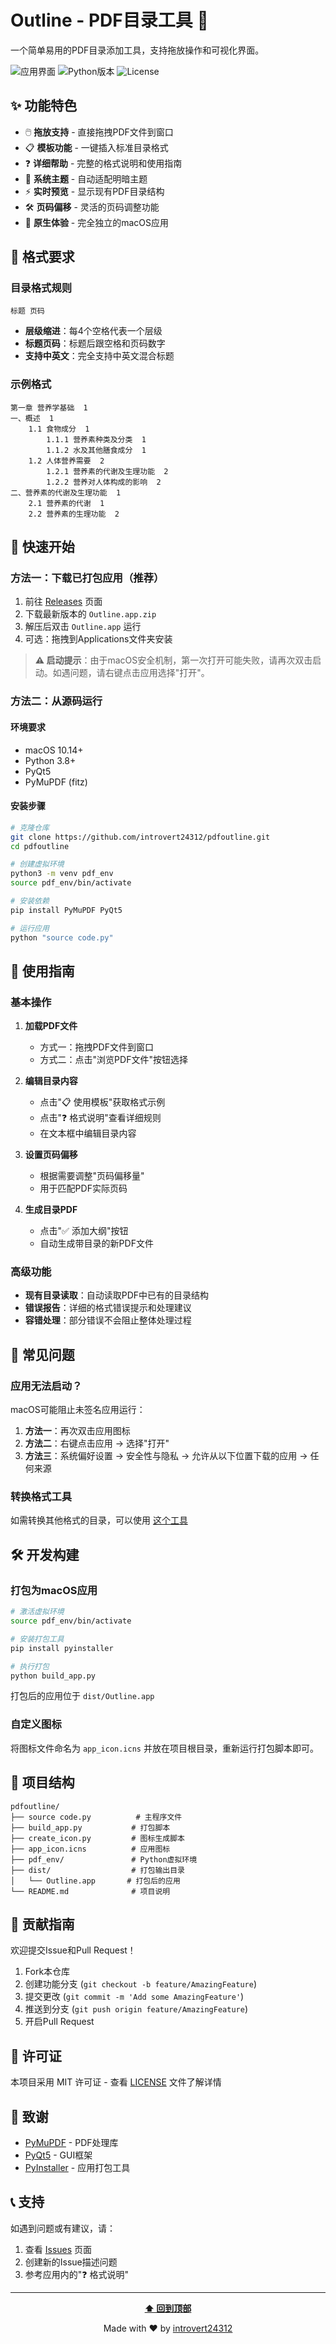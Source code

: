 # Outline - PDF目录工具 📖

一个简单易用的PDF目录添加工具，支持拖放操作和可视化界面。

![应用界面](https://img.shields.io/badge/Platform-macOS-lightgrey?style=for-the-badge&logo=apple)
![Python版本](https://img.shields.io/badge/Python-3.8+-blue?style=for-the-badge&logo=python)
![License](https://img.shields.io/badge/License-MIT-green?style=for-the-badge)

## ✨ 功能特色

- 🖱️ **拖放支持** - 直接拖拽PDF文件到窗口
- 📋 **模板功能** - 一键插入标准目录格式
- ❓ **详细帮助** - 完整的格式说明和使用指南
- 🎨 **系统主题** - 自动适配明暗主题
- ⚡ **实时预览** - 显示现有PDF目录结构
- 🛠️ **页码偏移** - 灵活的页码调整功能
- 🚀 **原生体验** - 完全独立的macOS应用

## 🎯 格式要求

### 目录格式规则

```
标题 页码
```

- **层级缩进**：每4个空格代表一个层级
- **标题页码**：标题后跟空格和页码数字
- **支持中英文**：完全支持中英文混合标题

### 示例格式

```
第一章 营养学基础  1
一、概述  1
    1.1 食物成分  1
        1.1.1 营养素种类及分类  1
        1.1.2 水及其他膳食成分  1
    1.2 人体营养需要  2
        1.2.1 营养素的代谢及生理功能  2
        1.2.2 营养对人体构成的影响  2
二、营养素的代谢及生理功能  1
    2.1 营养素的代谢  1
    2.2 营养素的生理功能  2
```

## 🚀 快速开始

### 方法一：下载已打包应用（推荐）

1. 前往 [Releases](https://github.com/introvert24312/pdfoutline/releases) 页面
2. 下载最新版本的 `Outline.app.zip`
3. 解压后双击 `Outline.app` 运行
4. 可选：拖拽到Applications文件夹安装

> **⚠️ 启动提示**：由于macOS安全机制，第一次打开可能失败，请再次双击启动。如遇问题，请右键点击应用选择"打开"。

### 方法二：从源码运行

#### 环境要求

- macOS 10.14+
- Python 3.8+
- PyQt5
- PyMuPDF (fitz)

#### 安装步骤

```bash
# 克隆仓库
git clone https://github.com/introvert24312/pdfoutline.git
cd pdfoutline

# 创建虚拟环境
python3 -m venv pdf_env
source pdf_env/bin/activate

# 安装依赖
pip install PyMuPDF PyQt5

# 运行应用
python "source code.py"
```

## 📖 使用指南

### 基本操作

1. **加载PDF文件**
   - 方式一：拖拽PDF文件到窗口
   - 方式二：点击"浏览PDF文件"按钮选择

2. **编辑目录内容**
   - 点击"📋 使用模板"获取格式示例
   - 点击"❓ 格式说明"查看详细规则
   - 在文本框中编辑目录内容

3. **设置页码偏移**
   - 根据需要调整"页码偏移量"
   - 用于匹配PDF实际页码

4. **生成目录PDF**
   - 点击"✅ 添加大纲"按钮
   - 自动生成带目录的新PDF文件

### 高级功能

- **现有目录读取**：自动读取PDF中已有的目录结构
- **错误报告**：详细的格式错误提示和处理建议
- **容错处理**：部分错误不会阻止整体处理过程

## 🔧 常见问题

### 应用无法启动？

macOS可能阻止未签名应用运行：

1. **方法一**：再次双击应用图标
2. **方法二**：右键点击应用 → 选择"打开"
3. **方法三**：系统偏好设置 → 安全性与隐私 → 允许从以下位置下载的应用 → 任何来源

### 转换格式工具

如需转换其他格式的目录，可以使用 [这个工具](https://github.com/introvert24312/dingzhen)

## 🛠️ 开发构建

### 打包为macOS应用

```bash
# 激活虚拟环境
source pdf_env/bin/activate

# 安装打包工具
pip install pyinstaller

# 执行打包
python build_app.py
```

打包后的应用位于 `dist/Outline.app`

### 自定义图标

将图标文件命名为 `app_icon.icns` 并放在项目根目录，重新运行打包脚本即可。

## 📁 项目结构

```
pdfoutline/
├── source code.py          # 主程序文件
├── build_app.py           # 打包脚本
├── create_icon.py         # 图标生成脚本
├── app_icon.icns          # 应用图标
├── pdf_env/               # Python虚拟环境
├── dist/                  # 打包输出目录
│   └── Outline.app       # 打包后的应用
└── README.md              # 项目说明
```

## 🤝 贡献指南

欢迎提交Issue和Pull Request！

1. Fork本仓库
2. 创建功能分支 (`git checkout -b feature/AmazingFeature`)
3. 提交更改 (`git commit -m 'Add some AmazingFeature'`)
4. 推送到分支 (`git push origin feature/AmazingFeature`)
5. 开启Pull Request

## 📄 许可证

本项目采用 MIT 许可证 - 查看 [LICENSE](LICENSE) 文件了解详情

## 🙏 致谢

- [PyMuPDF](https://pymupdf.readthedocs.io/) - PDF处理库
- [PyQt5](https://pypi.org/project/PyQt5/) - GUI框架
- [PyInstaller](https://pyinstaller.org/) - 应用打包工具

## 📞 支持

如遇到问题或有建议，请：

1. 查看 [Issues](https://github.com/introvert24312/pdfoutline/issues) 页面
2. 创建新的Issue描述问题
3. 参考应用内的"❓ 格式说明"

---

<div align="center">

**[⬆ 回到顶部](#outline---pdf目录工具-)**

Made with ❤️ by [introvert24312](https://github.com/introvert24312)

</div>

